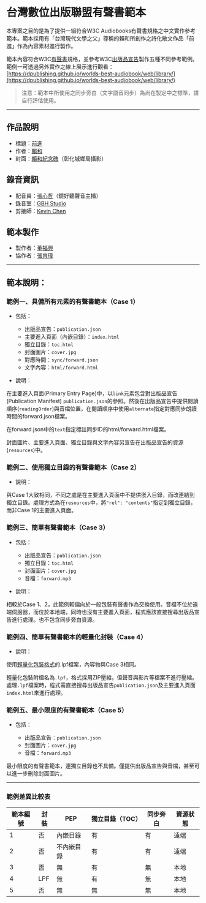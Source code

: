 # 台灣數位出版聯盟有聲書範本

本專案之目的是為了提供一組符合W3C Audiobooks有聲書規格之中文實作參考範本。範本採用有「台灣現代文學之父」尊稱的賴和所創作之詩化散文作品「前進」作為內容素材進行製作。

範本內容符合W3C[有聲書](https://www.w3.org/TR/audiobooks/)規格，並參考W3C[出版品宣告](https://www.w3.org/TR/pub-manifest/)製作五種不同參考範例。範例一可透過另外實作之線上展示進行觀看：[https://dpublishing.github.io/worlds-best-audiobook/web/library/](https://dpublishing.github.io/worlds-best-audiobook/web/library/)

> 注意：範本中所使用之同步旁白（文字語音同步）為尚在製定中之標準，請自行評估使用。

-----

## 作品說明

- 標題：[前進](https://zh.m.wikisource.org/zh-hant/前進)
- 作者：[賴和](https://zh.wikipedia.org/wiki/%E8%B3%B4%E5%92%8C)
- 封面：[賴和紀念碑](http://cls.lib.ntu.edu.tw/laihe/A/a_05.htm)（彰化城鄉局攝影）

## 錄音資訊

- 配音員：[張心哲](https://www.facebook.com/changhsinche)（鏡好聽聲音主播）
- 錄音室：[GBH Studio](https://www.facebook.com/gbhstudiotw/)
- 剪接師：[Kevin Chen](https://www.facebook.com/greedyblackhole/)

## 範本製作

- 製作者：[董福興](https://github.com/bobbytung)
- 協作者：[張育瑋](https://github.com/ccyanni)

-----

## 範本說明：

### 範例一、具備所有元素的有聲書範本（Case 1）

- 包括：

    - 出版品宣告：`publication.json`
    - 主要進入頁面（內嵌目錄）：`index.html` 
    - 獨立目錄：`toc.html`
    - 封面圖片：`cover.jpg`
    - 對應時間：`sync/forward.json`
    - 文字內容：`html/forward.html`

- 說明：

在主要進入頁面(Primary Entry Page)中，以`link`元素包含對出版品宣告(Publication Manifest) `publication.json`的參照。然後在出版品宣告中提供閱讀順序(`readingOrder`)與音檔位置，在閱讀順序中使用`alternate`指定對應同步朗讀時間的forward.json檔案。

在forward.json中的`text`指定標註同步ID的html/forward.html檔案。

封面圖片、主要進入頁面、獨立目錄與文字內容另宣告在出版品宣告的資源(`resources`)中。

### 範例二、使用獨立目錄的有聲書範本（Case 2）

- 說明：

與Case 1大致相同，不同之處是在主要進入頁面中不提供嵌入目錄，而改連結到獨立目錄。處理方式為在`resources`中，將`"rel": "contents"`指定到獨立目錄，而非Case 1的主要進入頁面。

### 範例三、簡單有聲書範本（Case 3）

- 包括：

    - 出版品宣告：`publication.json`
    - 獨立目錄：`toc.html`
    - 封面圖片：`cover.jpg`
    - 音檔：`forward.mp3`

- 說明：

相較於Case 1、2，此範例較偏向於一般包裝有聲書作為交換使用。音檔不位於遠端伺服器，而位於本地端，同時也沒有主要進入頁面，程式應該直接搜尋出版品宣告進行處理。也不包含同步旁白資源。

### 範例四、簡單有聲書範本的輕量化封裝（Case 4）

- 說明：

使用[輕量化包裝格式](https://www.w3.org/TR/lpf/)的.lpf檔案，內容物與Case 3相同。

輕量化包裝附檔名為`.lpf`，格式採用ZIP壓縮，但聲音與影片等檔案不進行壓縮。處理`.lpf`檔案時，程式需直接搜尋出版品宣告`publication.json`及主要進入頁面`index.html`來進行處理。

### 範例五、最小限度的有聲書範本（Case 5）

- 包括：

    - 出版品宣告：`publication.json`
    - 封面圖片：`cover.jpg`
    - 音檔：`forward.mp3`

最小限度的有聲書範本，連獨立目錄也不具備。僅提供出版品宣告與音檔，甚至可以進一步刪除封面圖片。

-----

### 範例差異比較表

| 範本編號 | 封裝 | PEP        | 獨立目錄（TOC） | 同步旁白 | 資源狀態 |
| -------- | ---- | ---------- | --------------- | -------- | -------- |
| 1        | 否   | 內嵌目錄   | 有              | 有       | 遠端     |
| 2        | 否   | 不內嵌目錄 | 有              | 有       | 遠端     |
| 3        | 否   | 無         | 有              | 無       | 本地     |
| 4        | LPF  | 無         | 有              | 無       | 本地     |
| 5        | 否   | 無         | 無              | 無       | 本地     |




